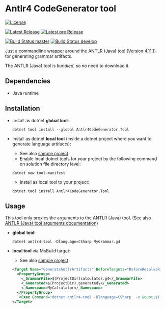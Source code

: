 # Antlr4 CodeGenerator tool

[![License](https://img.shields.io/badge/license-MIT-blue.svg?logo=data%3Aimage%2Fpng%3Bbase64%2CiVBORw0KGgoAAAANSUhEUgAAAEAAAABACAYAAACqaXHeAAAAAXNSR0IArs4c6QAAAARnQU1BAACxjwv8YQUAAAAJcEhZcwAAHYcAAB2HAY%2Fl8WUAAAAZdEVYdFNvZnR3YXJlAHBhaW50Lm5ldCA0LjAuMTCtCgrAAAADB0lEQVR4XtWagXETMRREUwIlUAIlUAodQAl0AJ1AB9BB6AA6gA6MduKbkX%2BevKecNk525jHO3l%2Fp686xlJC70%2Bl0C942vjV%2Bn9FreVQbBc0wWujfRpW8Z78JaIb53hhJ1ygTA80w9PQ36duBMjHQHPCuoQZfutSjeqU1PAJN4E3j2pN7aVKv6pnWcgGawNfGa5N6prVcgGZBn8yvVXZXQbOgPXokXaPMNZwoc41D%2FaHZ8b7hpBrKjnCizIjD%2FaHZ8aPR6%2BeZXqqh7Agnyow43B%2BaZz40qnQ36a6rlsYgnChDLOkPzTN1z%2B9PafU0N3OAcaIMsaQ%2FNBufG1X9JyrtDMr0Y4xwokxlWX%2BPjAYdemhPrWeDvYcPJ8r0LO3v4oszNfivQQuTp2u9qJGKE2V6lvZ38UVj9q3t3oqEE2U2lvfXF4t6qPjTqDUV1fRyhw8nymws768vfOr2NtqOqFY4UUZE%2BusL6VDRX7%2FGzOHDiTIi0t9WMPsUKzNPx4kysf62gmuHir3sPXw4USbWny485ZOc2PsJ7VTro%2F3pwp5DxV7qHq2xa41TrY%2F2J7PfJkaHir3UwwdtU061PtqfTP0CUaYm2v3LxCtoDI2lMWk8p1of7Y8K0jhRJgaaYZwoE0P%2FpFUndZqtP6T4BE2zC5qtP6T4BE2zC5qtPyRN8OvhZUQae3ZBtT7anyb49PA6Ivp5wKnWR%2FvbJkncZXr6wokysf62CXRCWjmJxhqd2JwoE%2BuvTqS37JGJlB39GLzhRJmN5f31gz8XTpSJgWYYJ8rEQDOME2VioBnGiTIx0AzjRJkYaIZxokwMNMM4USYGmmGcKBMDzTBOlImBZhgnysRAM4wTZWKgGcaJMjHQDONEmRhohnGiTAw0wzhRJgaaYZwoEwPNME6UiYFmGCfKxEAzjBNlYqAZxokyMdAMoL%2FO%2BNi4bzjpT1e%2BNFb8V7gFzUXMLHqk%2BM1A8wArFj1S5GagOUly0SMtuxloTnJrUU%2B7QXOSW4t62g2ak9xa1NNu0Jzk1qKednK6%2Bw9roIB8keT%2F3QAAAABJRU5ErkJggg%3D%3D)](LICENSE.md)

[![Latest Release](https://img.shields.io/nuget/v/Antlr4CodeGenerator.Tool?logo=nuget&label=release)](https://www.nuget.org/packages/Antlr4CodeGenerator.Tool)
[![Latest pre Release](https://img.shields.io/nuget/vpre/Antlr4CodeGenerator.Tool?logo=nuget)](https://www.nuget.org/packages/Antlr4CodeGenerator.Tool)

[![Build Status master](https://dev.azure.com/pbruch0060/pbruch/_apis/build/status/ptr1120.Antlr4.CodeGenerator.Tool?branchName=master)](https://dev.azure.com/pbruch0060/pbruch/_build/latest?definitionId=1&branchName=master)
[![Build Status develop](https://dev.azure.com/pbruch0060/pbruch/_apis/build/status/ptr1120.Antlr4.CodeGenerator.Tool?branchName=develop)](https://dev.azure.com/pbruch0060/pbruch/_build/latest?definitionId=1&branchName=develop)



Just a commandline wrapper around the ANTLR (Java) tool ([Version 4.11.1](https://www.antlr.org/download/antlr-4.11.1-complete.jar)) for generating grammar artifacts.

The ANTLR (Java) tool is *bundled*, so no need to download it.

## Dependencies

* Java runtime

## Installation

* Install as dotnet **global tool**:

  ```shell
  dotnet tool install --global Antlr4CodeGenerator.Tool
  ```

* Install as dotnet **local tool** (inside a dotnet project where you want to generate language artifacts):
    * See also [sample project](samples/Calculator)
    * Enable local dotnet tools for your project by the following command on solution file directory level:

    ```shell
    dotnet new tool-manifest
    ```

    * Install as local tool to your project:

    ```shell
    dotnet tool install Antlr4CodeGenerator.Tool
    ```

## Usage

This tool only proxies the arguments to the ANTLR (Java) tool. (See also [ANTLR (Java) tool arguments documentation](https://github.com/antlr/antlr4/blob/master/doc/tool-options.md))

* **global tool**:

    ```shell
    dotnet antlr4-tool -Dlanguage=CSharp MyGrammar.g4
    ```

* **local tool** via MsBuild target:
    * See also [sample project](samples/Calculator)

    ```xml
    <Target Name="GenerateAntlrArtifacts" BeforeTargets="BeforeResolveReferences">
      <PropertyGroup>
        <_GrammarFile>$(ProjectDir)calculator.g4</_GrammarFile>
        <_Generated>$(ProjectDir).generated\</_Generated>
        <_Namespace>MyCalculator</_Namespace>
      </PropertyGroup>
       <Exec Command="dotnet antlr4-tool -Dlanguage=CSharp  -o &quot;$(_Generated)&quot; -visitor -listener -package $(_Namespace) &quot;$(_GrammarFile)&quot;" />
    </Target>
    ```
